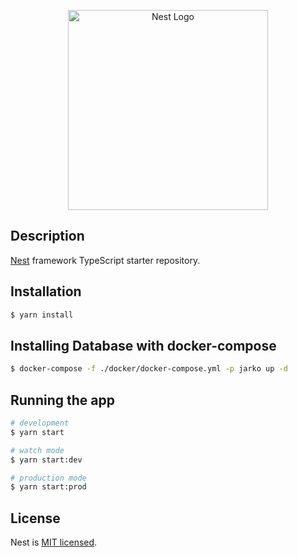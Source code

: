 <p align="center">
  <a href="http://nestjs.com/" target="blank"><img src="https://nestjs.com/img/logo_text.svg" width="320" alt="Nest Logo" /></a>
</p>


## Description

[Nest](https://github.com/nestjs/nest) framework TypeScript starter repository.

## Installation

```bash
$ yarn install
```

## Installing Database with docker-compose
``` bash
$ docker-compose -f ./docker/docker-compose.yml -p jarko up -d 
```

## Running the app

```bash
# development
$ yarn start

# watch mode
$ yarn start:dev

# production mode
$ yarn start:prod
```
## License

Nest is [MIT licensed](LICENSE).
